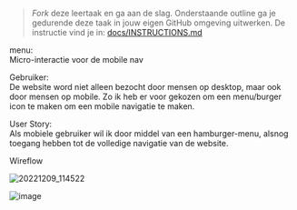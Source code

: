 > _Fork_ deze leertaak en ga aan de slag. 
Onderstaande outline ga je gedurende deze taak in jouw eigen GitHub omgeving uitwerken. 
De instructie vind je in: [docs/INSTRUCTIONS.md](docs/INSTRUCTIONS.md)

menu:<br>
Micro-interactie voor de mobile nav

Gebruiker:<br>
De website word niet alleen bezocht door mensen op desktop, maar ook door mensen op mobile. Zo ik heb er voor gekozen om een menu/burger icon te maken om een mobile navigatie te maken. 

User Story:<br>
Als mobiele gebruiker wil ik door middel van een hamburger-menu, alsnog toegang hebben tot de volledige navigatie van de website.

Wireflow

![20221209_114522](https://user-images.githubusercontent.com/112861160/206687654-c9cc6e60-ac0f-4458-b33a-d0dc6563cd73.jpg)

![image](https://user-images.githubusercontent.com/112861160/213194911-7e7fc41d-f6ae-4f20-a487-7fc0b437adf0.png)
